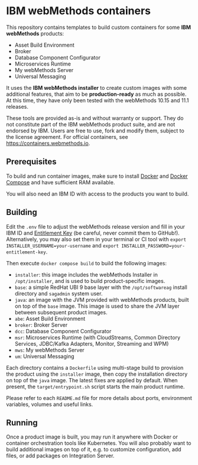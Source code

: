 # IBM webMethods containers

This repository contains templates to build custom containers for some **IBM webMethods** products:
- Asset Build Environment
- Broker
- Database Component Configurator
- Microservices Runtime
- My webMethods Server
- Universal Messaging

It uses the **IBM webMethods installer** to create custom images with some additional features, that aim to be **production-ready** as much as possible. At this time, they have only been tested with the webMethods 10.15 and 11.1 releases.

These tools are provided as-is and without warranty or support. They do not constitute part of the IBM webMethods product suite, and are not endorsed by IBM. Users are free to use, fork and modify them, subject to the license agreement. For official containers, see https://containers.webmethods.io.

## Prerequisites

To build and run container images, make sure to install [Docker](https://docs.docker.com/engine/install/) and [Docker Compose](https://docs.docker.com/compose/install/) and have sufficient RAM available.

You will also need an IBM ID with access to the products you want to build.

## Building

Edit the `.env` file to adjust the webMethods release version and fill in your IBM ID and [Entitlement Key](https://myibm.ibm.com/products-services/containerlibrary) (be careful, never commit them to GitHub!). Alternatively, you may also set them in your terminal or CI tool with `export INSTALLER_USERNAME=your-username` and `export INSTALLER_PASSWORD=your-entitlement-key`.

Then execute `docker compose build` to build the following images:

- `installer`: this image includes the webMethods Installer in `/opt/installer`, and is used to build product-specific images.
- `base`: a simple RedHat UBI 9 base layer with the `/opt/softwareag` install directory and `sagadmin` system user.
- `java`: an image with the JVM provided with webMethods products, built on top of the `base` image. This image is used to share the JVM layer between subsequent product images.
- `abe`: Asset Build Environment
- `broker`: Broker Server
- `dcc`: Database Component Configurator
- `msr`: Microservices Runtime (with CloudStreams, Common Directory Services, JDBC/Kafka Adapters, Monitor, Streaming and WPM)
- `mws`: My webMethods Server
- `um`: Universal Messaging

Each directory contains a `Dockerfile` using multi-stage build to provision the product using the `installer` image, then copy the installation directory on top of the `java` image. The latest fixes are applied by default. When present, the `target/entrypoint.sh` script starts the main product runtime.

Please refer to each `README.md` file for more details about ports, environment variables, volumes and useful links.

## Running

Once a product image is built, you may run it anywhere with Docker or container orchestration tools like Kubernetes. You will also probably want to build additional images on top of it, e.g. to customize configuration, add files, or add packages on Integration Server.
